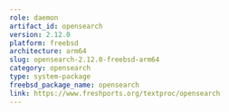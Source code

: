 ```yaml
---
role: daemon
artifact_id: opensearch
version: 2.12.0
platform: freebsd
architecture: arm64
slug: opensearch-2.12.0-freebsd-arm64
category: opensearch
type: system-package
freebsd_package_name: opensearch
link: https://www.freshports.org/textproc/opensearch
---
```

